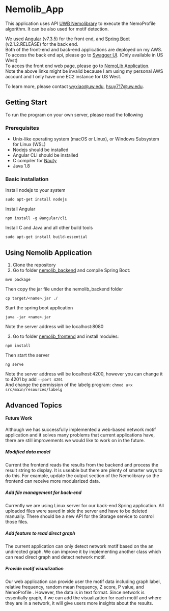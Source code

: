 # Nemolib_App
This application uses API [UWB Nemolibrary](https://github.com/drewandersen/nemolib) to execute the NemoProfile algorithm. It can be also used for motif detection.


We used [Angular](https://angular.io/) (v7.3.5) for the front end, and [Spring Boot](https://spring.io) (v2.1.2.RELEASE) for the back end.  
Both of the front-end and back-end applications are deployed on my AWS.  
To access the back end api, please go to [Swagger UI](http://34.221.211.106:8080/swagger-ui.html#/). (Only available in US West)  
To acces the front end web page, please go to [NemoLib Application](http://nemolibapp.s3-website-us-west-2.amazonaws.com/).  
Note the above links might be invalid because I am using my personal AWS account and I only have one EC2 instance for US West.

To learn more, please contact wyxiao@uw.edu, hsuy717@uw.edu.

## Getting Start
To run the program on your own server, please read the following

### Prerequisites

- Unix-like operating system (macOS or Linux), or Windows Subsystem for Linux (WSL)
- Nodejs should be installed
- Angular CLI should be installed
- C compiler for [Nauty](http://pallini.di.uniroma1.it/)
- Java 1.8

### Basic installation

Install nodejs to your system
```
sudo apt-get install nodejs
```
Install Angular
```
npm install -g @angular/cli
```
Install C and Java and all other build tools
```
sudo apt-get install build-essential
```

## Using Nemolib Application
1. Clone the repository
2. Go to folder [nemolib_backend](nemolib_backend)
and compile Spring Boot:
```
mvn package
```
Then copy the jar file under the nemolib_backend folder
```
cp target/<name>.jar ./
```
Start the spring boot application
```
java -jar <name>.jar
```
Note the server address will be localhost:8080

3. Go to folder [nemolib_frontend](nemolib_frontend)
and install modules:
```
npm install
```
Then start the server
```
ng serve
```
Note the server address will be localhost:4200, however you can change it to 4201 by add `--port 4201`  
And change the permission of the labelg program: `chmod u+x src/main/resources/labelg`

## Advanced Topics

#### Future Work
Although we has successfully implemented a web-based network motif application and it solves many problems that current applications have, there are still improvements we would like to work on in the future.
##### Modified data model
Current the frontend reads the results from the backend and process the result string to display. It is useable but there are plenty of smarter ways to do this. For example, update the output section of the Nemolibrary so the frontend can receive more modularized data.  
##### Add file management for back-end
Currently we are using Linux server for our back-end Spring application. All uploaded files were saved in side the server and have to be deleted manually. There should be a new API for the Storage service to control those files.
##### Add feature to read direct graph
The current application can only detect network motif based on the an undirected graph. We can improve it by implementing another class which can read direct graph and detect network motif.
##### Provide motif visualization
Our web application can provide user the motif data including graph label, relative frequency, random mean frequency, Z score, P value, and NemoProfile . However, the data is in text format. Since network is essentially graph, if we can add the visualization for each motif and where they are in a network, it will give users more insights about the results.
